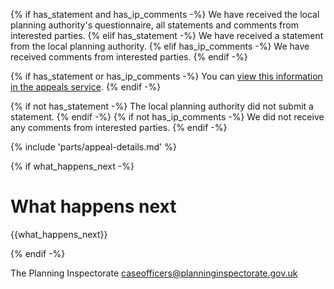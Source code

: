 

{% if has_statement and has_ip_comments -%}
   We have received the local planning authority's questionnaire, all statements and comments from interested parties.
{% elif has_statement -%}
   We have received a statement from the local planning authority.
{% elif has_ip_comments -%}
   We have received comments from interested parties.
{% endif -%}

{% if has_statement or has_ip_comments -%}
You can [view this information in the appeals service]({{front_office_url}}/appeals/{{appeal_reference_number}}).
{% endif -%}

{% if not has_statement -%}
   The local planning authority did not submit a statement.
{% endif -%}
{% if not has_ip_comments -%}
   We did not receive any comments from interested parties.
{% endif -%}

{% include 'parts/appeal-details.md' %}

{% if what_happens_next -%}
# What happens next

{{what_happens_next}}

{% endif -%}

The Planning Inspectorate
caseofficers@planninginspectorate.gov.uk
